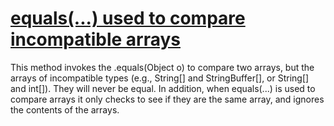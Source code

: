 # [equals(...) used to compare incompatible arrays](https://spotbugs.readthedocs.io/en/latest/bugDescriptions.html#EC_INCOMPATIBLE_ARRAY_COMPARE)

This method invokes the .equals(Object o) to compare two arrays, but the arrays
of incompatible types (e.g., String[] and StringBuffer[], or String[] and int[]).
They will never be equal. In addition, when equals(...) is used to compare arrays it
only checks to see if they are the same array, and ignores the contents of the arrays.
